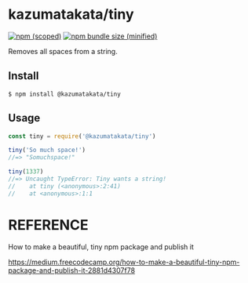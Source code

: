 # kazumatakata/tiny

[![npm (scoped)](https://img.shields.io/npm/v/@bamblehorse/tiny.svg)](https://www.npmjs.com/package/@bamblehorse/tiny)
[![npm bundle size (minified)](https://img.shields.io/bundlephobia/min/@bamblehorse/tiny.svg)](https://www.npmjs.com/package/@bamblehorse/tiny)

Removes all spaces from a string.

## Install

```
$ npm install @kazumatakata/tiny
```

## Usage

```js
const tiny = require('@kazumatakata/tiny')

tiny('So much space!')
//=> "Somuchspace!"

tiny(1337)
//=> Uncaught TypeError: Tiny wants a string!
//    at tiny (<anonymous>:2:41)
//    at <anonymous>:1:1
```

# REFERENCE

How to make a beautiful, tiny npm package and publish it

https://medium.freecodecamp.org/how-to-make-a-beautiful-tiny-npm-package-and-publish-it-2881d4307f78

